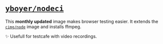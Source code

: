 # [`yboyer/nodeci`](https://hub.docker.com/r/yboyer/nodeci)

This **monthly updated** image makes browser testing easier. It extends the [`cimg/node`](https://hub.docker.com/r/cimg/node) image and installs ffmpeg.

✨ Usefull for testcafe with video recordings.
